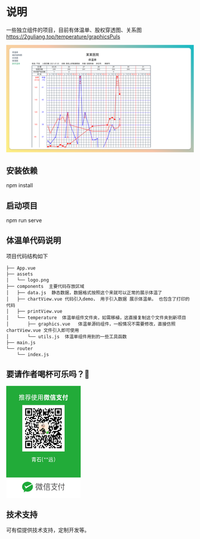 # 说明

一些独立组件的项目，目前有体温单、股权穿透图、关系图 https://2guliang.top/temperature/graphicsPuls

![preview](./screenshots.png)

## 安装依赖

npm install  

## 启动项目

npm run serve


## 体温单代码说明

项目代码结构如下
```
├── App.vue
├── assets
│   └── logo.png
├── components  主要代码存放区域
│   ├── data.js  静态数据，数据格式按照这个来就可以正常的展示体温了
│   ├── chartView.vue 代码引入demo， 用于引入数据 展示体温单。 也包含了打印的代码
│   ├── printView.vue
│   └── temperature  体温单组件文件夹，如需移植，这直接复制这个文件夹到新项目
│       ├── graphics.vue   体温单源码组件，一般情况不需要修改，直接仿照 chartView.vue 文件引入即可使用
│       └── utils.js  体温单组件用到的一些工具函数
├── main.js
└── router
    └── index.js
```

## 要请作者喝杯可乐吗？🥰

 <img src="./pay.jpg" width = "200" height = "300" alt="pay" align=center />


## 技术支持

可有偿提供技术支持，定制开发等。
